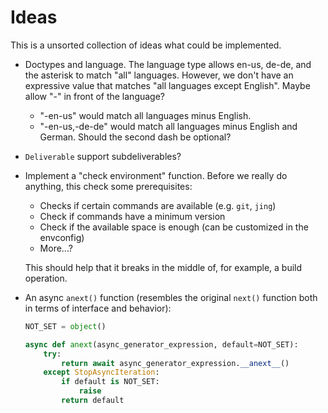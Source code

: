 # Ideas

This is a unsorted collection of ideas what could be implemented.

* Doctypes and language.
  The language type allows en-us, de-de, and the asterisk to match
  "all" languages. However, we don't have an expressive value that
  matches "all languages except English".
  Maybe allow "-" in front of the language?
  * "-en-us" would match all languages minus English.
  * "-en-us,-de-de" would match all languages minus English and German.
    Should the second dash be optional?

* `Deliverable`
   support subdeliverables?

* Implement a "check environment" function.
  Before we really do anything, this check some prerequisites:
  * Checks if certain commands are available (e.g. `git`, `jing`)
  * Check if commands have a minimum version
  * Check if the available space is enough (can be customized in the envconfig)
  * More...?
  
  This should help that it breaks in the middle of, for example, a build operation.

* An async `anext()` function (resembles the original `next()` function both
  in terms of interface and behavior):

    ```python
    NOT_SET = object()

    async def anext(async_generator_expression, default=NOT_SET):
        try:
            return await async_generator_expression.__anext__()
        except StopAsyncIteration:
            if default is NOT_SET:
                raise
            return default
    ```